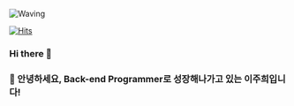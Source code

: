 ![Waving](https://capsule-render.vercel.app/api?type=waving&height=200&color=gradient&text=Hi,%20I'm%20Juhui)

[![Hits](https://hits.seeyoufarm.com/api/count/incr/badge.svg?url=https%3A%2F%2Fgithub.com%2FJulee-h&count_bg=%2363CFED&title_bg=%23B3B2E7&icon=&icon_color=%23E7E7E7&title=hits&edge_flat=false)](https://hits.seeyoufarm.com)
### Hi there 👋
### 🙇 안녕하세요, Back-end Programmer로 성장해나가고 있는 이주희입니다!
<!--
**Julee-h/Julee-h** is a ✨ _special_ ✨ repository because its `README.md` (this file) appears on your GitHub profile.

Here are some ideas to get you started:

- 🔭 I’m currently working on ...
- 🌱 I’m currently learning ...
- 👯 I’m looking to collaborate on ...
- 🤔 I’m looking for help with ...
- 💬 Ask me about ...
- 📫 How to reach me: ...
- 😄 Pronouns: ...
- ⚡ Fun fact: ...
-->

